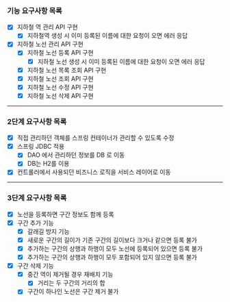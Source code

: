 ### 기능 요구사항 목록
- [x] 지하철 역 관리 API 구현
    - [x] 지하철역 생성 시 이미 등록된 이름에 대한 요청이 오면 에러 응답
- [x] 지하철 노선 관리 API 구현
    - [x] 지하철 노선 등록 API 구현
        - [x] 지하철 노선 생성 시 이미 등록된 이름에 대한 요청이 오면 에러 응답
    - [x] 지하철 노선 목록 조회 API 구현
    - [x] 지하철 노선 조회 API 구현
    - [x] 지하철 노선 수정 API 구현
    - [x] 지하철 노선 삭제 API 구현

---
### 2단계 요구사항 목록
- [x] 직접 관리하던 객체를 스프링 컨테이너가 관리할 수 있도록 수정
- [x] 스프링 JDBC 적용
  - [x] DAO 에서 관리하던 정보를 DB 로 이동
  - [x] DB는 H2를 이용
- [x] 컨트롤러에서 사용되던 비즈니스 로직을 서비스 레이어로 이동

---
### 3단계 요구사항 목록
- [x] 노선을 등록하면 구간 정보도 함께 등록
- [x] 구간 추가 기능
  - [x] 갈래길 방지 기능
  - [x] 새로운 구간의 길이가 기존 구간의 길이보다 크거나 같으면 등록 불가
  - [x] 추가하는 구간의 상행과 하행이 모두 노선에 등록되어 있으면 등록 불가
  - [x] 추가하는 구간의 상행과 하행이 모두 포함되어 있지 않으면 등록 불가
- [x] 구간 삭제 기능
  - [x] 중간 역이 제거될 경우 재배치 기능
    - [x] 거리는 두 구간의 거리의 합
  - [x] 구간이 하나인 노선은 구간 제거 불가

